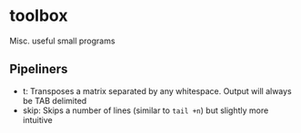 # toolbox
Misc. useful small programs


## Pipeliners

* t: Transposes a matrix separated by any whitespace. Output will always be TAB delimited
* skip: Skips a number of lines (similar to `tail +n`) but slightly more intuitive